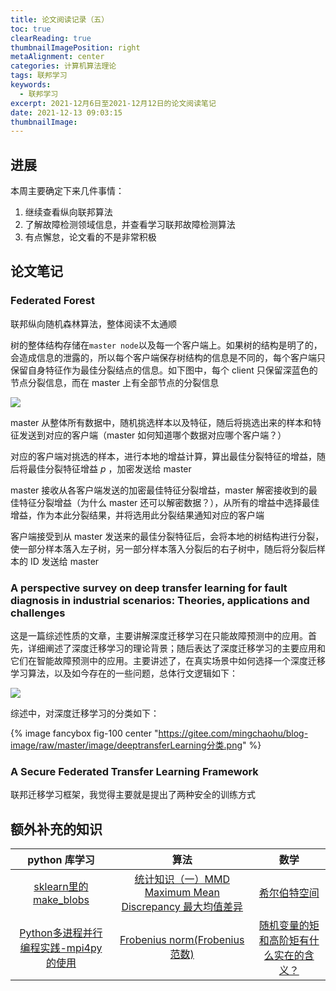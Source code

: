 ```yaml
---
title: 论文阅读记录（五）
toc: true
clearReading: true
thumbnailImagePosition: right
metaAlignment: center
categories: 计算机算法理论
tags: 联邦学习
keywords:
  - 联邦学习
excerpt: 2021-12月6日至2021-12月12日的论文阅读笔记
date: 2021-12-13 09:03:15
thumbnailImage:
---
```

<!-- toc -->

## 进展

本周主要确定下来几件事情：

1. 继续查看纵向联邦算法
2. 了解故障检测领域信息，并查看学习联邦故障检测算法
3. 有点懈怠，论文看的不是非常积极

## 论文笔记

### Federated Forest

联邦纵向随机森林算法，整体阅读不太通顺

树的整体结构存储在`master node`以及每一个客户端上。如果树的结构是明了的，会造成信息的泄露的，所以每个客户端保存树结构的信息是不同的，每个客户端只保留自身特征作为最佳分裂结点的信息。如下图中，每个 client 只保留深蓝色的节点分裂信息，而在 master 上有全部节点的分裂信息

![](https://gitee.com/mingchaohu/blog-image/raw/master/image/federatedForest.png)

master 从整体所有数据中，随机挑选样本以及特征，随后将挑选出来的样本和特征发送到对应的客户端（master 如何知道哪个数据对应哪个客户端？）

对应的客户端对挑选的样本，进行本地的增益计算，算出最佳分裂特征的增益，随后将最佳分裂特征增益 $p$ ，加密发送给 master

master 接收从各客户端发送的加密最佳特征分裂增益，master 解密接收到的最佳特征分裂增益（为什么 master 还可以解密数据？），从所有的增益中选择最佳增益，作为本此分裂结果，并将选用此分裂结果通知对应的客户端

客户端接受到从 master 发送来的最佳分裂特征后，会将本地的树结构进行分裂，使一部分样本落入左子树，另一部分样本落入分裂后的右子树中，随后将分裂后样本的 ID 发送给 master 

### A perspective survey on deep transfer learning for fault diagnosis in industrial scenarios: Theories, applications and challenges

这是一篇综述性质的文章，主要讲解深度迁移学习在只能故障预测中的应用。首先，详细阐述了深度迁移学习的理论背景；随后表达了深度迁移学习的主要应用和它们在智能故障预测中的应用。主要讲述了，在真实场景中如何选择一个深度迁移学习算法，以及如今存在的一些问题，总体行文逻辑如下：

![](https://gitee.com/mingchaohu/blog-image/raw/master/image/paper-5-1.png)

综述中，对深度迁移学习的分类如下：

{% image fancybox fig-100  center "https://gitee.com/mingchaohu/blog-image/raw/master/image/deeptransferLearning分类.png" %}

### A Secure Federated Transfer Learning Framework  

联邦迁移学习框架，我觉得主要就是提出了两种安全的训练方式

## 额外补充的知识

|                        python 库学习                         |                             算法                             |                             数学                             |
| :----------------------------------------------------------: | :----------------------------------------------------------: | :----------------------------------------------------------: |
| [sklearn里的make_blobs](https://www.jianshu.com/p/069d8841bd8e) | [统计知识（一）MMD Maximum Mean Discrepancy 最大均值差异](https://zhuanlan.zhihu.com/p/163839117) |    [希尔伯特空间](https://zhuanlan.zhihu.com/p/113197869)    |
| [Python多进程并行编程实践-mpi4py的使用](https://zhuanlan.zhihu.com/p/25332041) |[Frobenius norm(Frobenius 范数)](https://www.cnblogs.com/lpgit/p/9734701.html)| [随机变量的矩和高阶矩有什么实在的含义？](https://www.zhihu.com/question/25344430/answer/64509141) |

